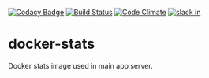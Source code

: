 [![Codacy Badge](https://api.codacy.com/project/badge/Grade/74cdadb8abf344e7b3c07dd6f0e72580)](https://www.codacy.com/app/3Blades/docker-events?utm_source=github.com&utm_medium=referral&utm_content=3Blades/docker-events&utm_campaign=badger)
[![Build Status](https://travis-ci.org/3Blades/docker-stats.svg?branch=master)](https://travis-ci.org/3Blades/docker-stats)
[![Code Climate](https://codeclimate.com/github/3Blades/docker-stats/badges/gpa.svg)](https://codeclimate.com/github/3Blades/docker-stats)
[![slack in](https://slack.3blades.io/badge.svg)](https://slack.3blades.io/)

# docker-stats

Docker stats image used in main app server.

